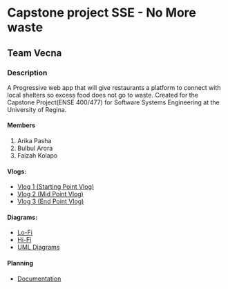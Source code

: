 # Capstone project SSE - No More waste
## Team Vecna
### Description
A Progressive web app that will give restaurants a platform to connect with local shelters so excess food does not go to waste.
Created for the Capstone Project(ENSE 400/477) for Software Systems Engineering at the University of Regina.

#### Members
1. Arika Pasha
2. Bulbul Arora
3. Faizah Kolapo

#### Vlogs:
- [Vlog 1 (Starting Point Vlog)](https://www.youtube.com/watch?v=Uno1oIQs6zY)
- [Vlog 2 (Mid Point Vlog)](https://www.youtube.com/watch?v=vSOWJAjV0Jc)
- [Vlog 3 (End Point Vlog)](https://youtu.be/eZyz1MGKM_o)

#### Diagrams:
- [Lo-Fi](https://github.com/bulbularora/No-More-waste/tree/main/Prototypes/Lo-Fi%20Prototypes)
- [Hi-Fi](https://github.com/bulbularora/No-More-waste/tree/main/Prototypes/Hi-Fi%20Prototypes)
- [UML Diagrams](https://github.com/bulbularora/No-More-waste/tree/main/Documentation/UML%20Diagrams)

#### Planning
- [Documentation](https://github.com/bulbularora/No-More-waste/tree/main/Documentation)





